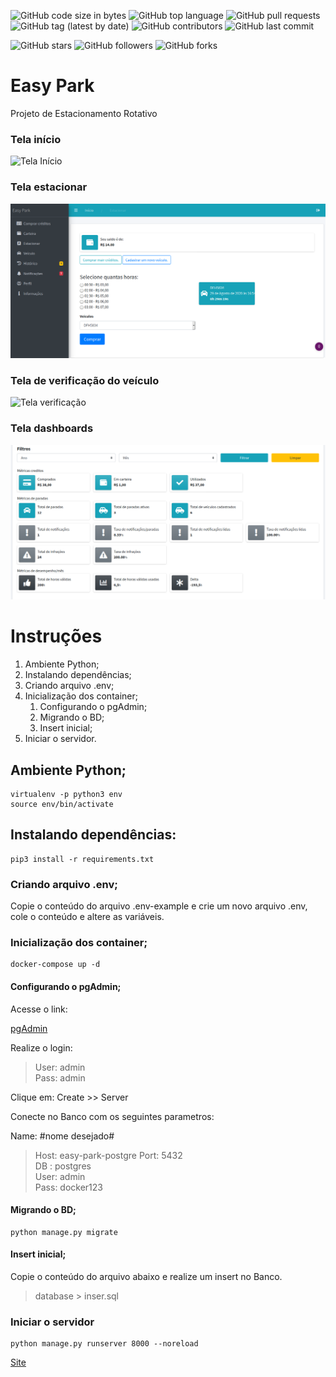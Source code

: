 ![GitHub code size in bytes](https://img.shields.io/github/languages/code-size/rauanisanfelice/easy-park.svg)
![GitHub top language](https://img.shields.io/github/languages/top/rauanisanfelice/easy-park.svg)
![GitHub pull requests](https://img.shields.io/github/issues-pr/rauanisanfelice/easy-park.svg)
![GitHub tag (latest by date)](https://img.shields.io/github/v/tag/rauanisanfelice/easy-park)
![GitHub contributors](https://img.shields.io/github/contributors/rauanisanfelice/easy-park.svg)
![GitHub last commit](https://img.shields.io/github/last-commit/rauanisanfelice/easy-park.svg)

![GitHub stars](https://img.shields.io/github/stars/rauanisanfelice/easy-park.svg?style=social)
![GitHub followers](https://img.shields.io/github/followers/rauanisanfelice.svg?style=social)
![GitHub forks](https://img.shields.io/github/forks/rauanisanfelice/easy-park.svg?style=social)

# Easy Park

Projeto de Estacionamento Rotativo


### **Tela início**
![Tela Início](https://raw.githubusercontent.com/rauanisanfelice/easy-park/master/static/img/examples/início.png)

### **Tela estacionar**
![Tela Estacionar](https://raw.githubusercontent.com/rauanisanfelice/easy-park/master/static/img/examples/estacionar.png)

### **Tela de verificação do veículo**
![Tela verificação](https://raw.githubusercontent.com/rauanisanfelice/easy-park/master/static/img/examples/verificar_veículo.png)

### **Tela dashboards**
![Tela Início](https://raw.githubusercontent.com/rauanisanfelice/easy-park/master/static/img/examples/dashboards_resumo.png)


# Instruções

1. Ambiente Python;
2. Instalando dependências;
3. Criando arquivo .env;
4. Inicialização dos container;
    1. Configurando o pgAdmin;
    2. Migrando o BD;
    3. Insert inicial;
5. Iniciar o servidor.

## Ambiente Python;

```
virtualenv -p python3 env
source env/bin/activate
```

## Instalando dependências:

```
pip3 install -r requirements.txt
```

### Criando arquivo .env;

Copie o conteúdo do arquivo .env-example e crie um novo arquivo .env, cole o conteúdo e altere as variáveis.

### Inicialização dos container;

```
docker-compose up -d
```

#### Configurando o pgAdmin;

Acesse o link:

[pgAdmin](http://localhost:80)

Realize o login:
>User: admin  
>Pass: admin

Clique em: Create >> Server

Conecte no Banco com os seguintes parametros:  

Name: #nome desejado#  
>Host: easy-park-postgre
>Port: 5432  
>DB  : postgres  
>User: admin  
>Pass: docker123

#### Migrando o BD;

```
python manage.py migrate
```

#### Insert inicial;

Copie o conteúdo do arquivo abaixo e realize um insert no Banco.
> database > inser.sql


### Iniciar o servidor

```
python manage.py runserver 8000 --noreload
```

[Site](http://localhost:8000)
